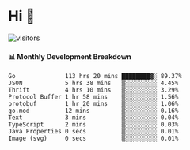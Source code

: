 # Hi 👋
 
![visitors](https://visitor-badge.glitch.me/badge?page_id=sorcererxw.sorcererx)

#### 📊 Monthly Development Breakdown

<!--START_SECTION:waka-->
```text
Go              113 hrs 20 mins ████████▓░ 89.37%
JSON            5 hrs 38 mins   ▒░░░░░░░░░ 4.45%
Thrift          4 hrs 10 mins   ▒░░░░░░░░░ 3.29%
Protocol Buffer 1 hr 58 mins    ▒░░░░░░░░░ 1.56%
protobuf        1 hr 20 mins    ▒░░░░░░░░░ 1.06%
go.mod          12 mins         ▒░░░░░░░░░ 0.16%
Text            3 mins          ▒░░░░░░░░░ 0.04%
TypeScript      2 mins          ▒░░░░░░░░░ 0.03%
Java Properties 0 secs          ▒░░░░░░░░░ 0.01%
Image (svg)     0 secs          ▒░░░░░░░░░ 0.01%
```
<!--END_SECTION:waka-->
